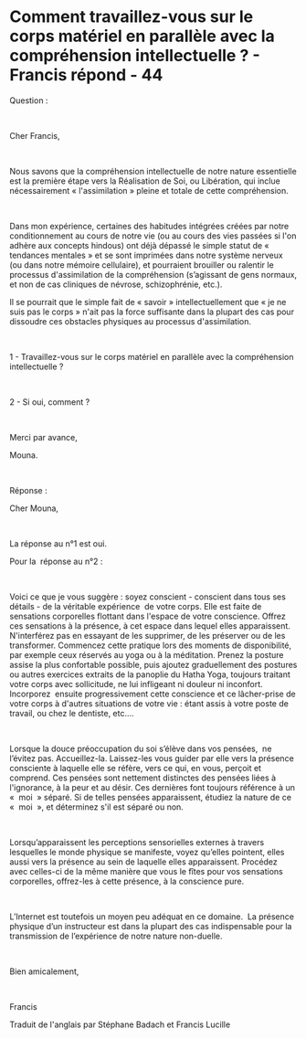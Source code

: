 # Comment travaillez-vous sur le corps matériel en parallèle avec la compréhension intellectuelle ? - Francis répond - 44  



Question :  

&nbsp;  

Cher Francis,  

&nbsp;  

Nous savons que la compr&eacute;hension intellectuelle de notre nature essentielle est la premi&egrave;re &eacute;tape vers la R&eacute;alisation de Soi, ou Lib&eacute;ration, qui inclue n&eacute;cessairement &laquo; l'assimilation &raquo; pleine et totale de cette compr&eacute;hension.  

&nbsp;  

Dans mon exp&eacute;rience, certaines des habitudes int&eacute;gr&eacute;es cr&eacute;&eacute;es par notre conditionnement au cours de notre vie (ou au cours des vies pass&eacute;es si l'on adh&egrave;re aux concepts hindous) ont d&eacute;j&agrave; d&eacute;pass&eacute; le simple statut de &laquo; tendances mentales &raquo; et se sont imprim&eacute;es dans notre syst&egrave;me nerveux (ou dans notre m&eacute;moire cellulaire), et pourraient brouiller ou ralentir le processus d'assimilation de la compr&eacute;hension (s&rsquo;agissant de gens normaux, et non de cas cliniques de n&eacute;vrose, schizophr&eacute;nie, etc.).  

Il se pourrait que le simple fait de &laquo; savoir &raquo; intellectuellement que &laquo; je ne suis pas le corps &raquo; n'ait pas la force suffisante dans la plupart des cas pour dissoudre ces obstacles physiques au processus d'assimilation.  

&nbsp;  

1 - Travaillez-vous sur le corps mat&eacute;riel en parall&egrave;le avec la compr&eacute;hension intellectuelle ?  

&nbsp;  

2 - Si oui, comment ?  

&nbsp;  

Merci par avance,   

Mouna.  

&nbsp;  

R&eacute;ponse :   

Cher Mouna,  

&nbsp;  

La r&eacute;ponse au n&deg;1 est oui.  

Pour la&nbsp; r&eacute;ponse au n&deg;2 :  

&nbsp;  

Voici ce que je vous sugg&egrave;re : soyez conscient - conscient dans tous ses d&eacute;tails - de la v&eacute;ritable exp&eacute;rience&nbsp; de votre corps. Elle est faite de sensations corporelles flottant dans l'espace de votre conscience. Offrez ces sensations &agrave; la pr&eacute;sence, &agrave; cet espace dans lequel elles apparaissent. N'interf&eacute;rez pas en essayant de les supprimer, de les pr&eacute;server ou de les transformer. Commencez cette pratique lors des moments de disponibilit&eacute;, par exemple ceux r&eacute;serv&eacute;s au yoga ou &agrave; la m&eacute;ditation. Prenez la posture assise la plus confortable possible, puis ajoutez graduellement des postures ou autres exercices extraits de la panoplie du Hatha Yoga, toujours traitant votre corps avec sollicitude, ne lui infligeant ni douleur ni inconfort. Incorporez&nbsp; ensuite progressivement cette conscience et ce l&acirc;cher-prise de votre corps &agrave; d'autres situations de votre vie : &eacute;tant assis &agrave; votre poste de travail, ou chez le dentiste, etc.&hellip;  

&nbsp;  

Lorsque la douce pr&eacute;occupation du soi s&rsquo;&eacute;l&egrave;ve dans vos pens&eacute;es,&nbsp; ne l&rsquo;&eacute;vitez pas. Accueillez-la. Laissez-les vous guider par elle vers la pr&eacute;sence consciente &agrave; laquelle elle se r&eacute;f&egrave;re, vers ce qui, en vous, per&ccedil;oit et comprend. Ces pens&eacute;es sont nettement distinctes des pens&eacute;es li&eacute;es &agrave; l'ignorance, &agrave; la peur et au d&eacute;sir. Ces derni&egrave;res font toujours r&eacute;f&eacute;rence &agrave; un &laquo;&nbsp; moi&nbsp; &raquo; s&eacute;par&eacute;. Si de telles pens&eacute;es apparaissent, &eacute;tudiez la nature de ce &laquo;&nbsp; moi&nbsp; &raquo;, et d&eacute;terminez s'il est s&eacute;par&eacute; ou non.  

&nbsp;  

Lorsqu&rsquo;apparaissent les perceptions sensorielles externes &agrave; travers lesquelles le monde physique se manifeste, voyez qu&rsquo;elles pointent, elles aussi vers la pr&eacute;sence au sein de laquelle elles apparaissent. Proc&eacute;dez avec celles-ci de la m&ecirc;me mani&egrave;re que vous le f&icirc;tes pour vos sensations corporelles, offrez-les &agrave; cette pr&eacute;sence, &agrave; la conscience pure.  

&nbsp;  

L&rsquo;Internet est toutefois un moyen peu ad&eacute;quat en ce domaine.&nbsp; La pr&eacute;sence physique d&rsquo;un instructeur est dans la plupart des cas indispensable pour la transmission de l&rsquo;exp&eacute;rience de notre nature non-duelle.  

&nbsp;  

Bien amicalement,  

&nbsp;  

Francis  

Traduit de l'anglais par St&eacute;phane Badach et Francis Lucille  








